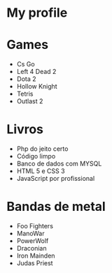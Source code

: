 # My profile

# Games

* Cs Go
* Left 4 Dead 2
* Dota 2
* Hollow Knight
* Tetris
* Outlast 2

# Livros
* Php do jeito certo
* Código limpo
* Banco de dados com MYSQL
* HTML 5 e CSS 3
* JavaScript por profissional

# Bandas de metal
* Foo Fighters
* ManoWar
* PowerWolf
* Draconian
* Iron Mainden
* Judas Priest